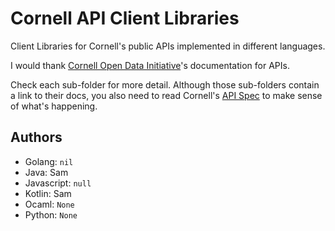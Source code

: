 # Cornell API Client Libraries

Client Libraries for Cornell's public APIs implemented in different languages.

I would thank [Cornell Open Data Initiative](https://github.com/cornell-data)'s
documentation for APIs.

Check each sub-folder for more detail. Although those sub-folders contain a link
to their docs, you also need to read Cornell's
[API Spec](https://app.swaggerhub.com/apis/codi-admin/cornell-classes-api/) to
make sense of what's happening.

## Authors

- Golang: `nil`
- Java: Sam
- Javascript: `null`
- Kotlin: Sam
- Ocaml: `None`
- Python: `None`
